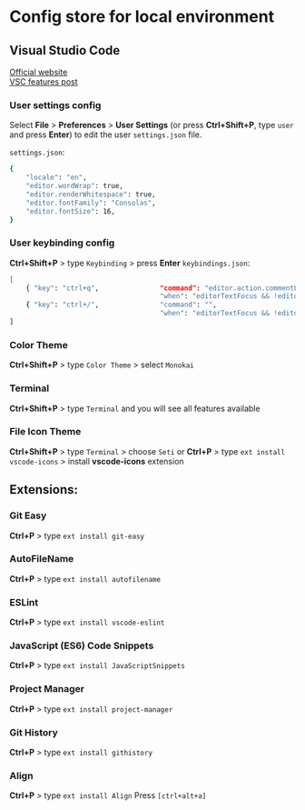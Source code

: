 # Config store for local environment

## Visual Studio Code

[Official website][VSC]    
[VSC features post][VSC-features]

### User settings config
Select **File** > **Preferences** > **User Settings** (or press **Ctrl+Shift+P**, type `user` and press **Enter**) to edit the user `settings.json` file.

`settings.json`:
```sh
{
    "locale": "en",
    "editor.wordWrap": true,
    "editor.renderWhitespace": true,
    "editor.fontFamily": "Consolas",
    "editor.fontSize": 16,
}
```

### User keybinding config
**Ctrl+Shift+P** > type `Keybinding` > press **Enter**
`keybindings.json`:
```sh
[
    { "key": "ctrl+q",               "command": "editor.action.commentLine",
                                     "when": "editorTextFocus && !editorReadonly" },
    { "key": "ctrl+/",               "command": "",
                                     "when": "editorTextFocus && !editorReadonly" },
]
```

### Color Theme
**Ctrl+Shift+P** > type `Color Theme` > select `Monokai`

### Terminal
**Ctrl+Shift+P** > type `Terminal` and you will see all features available

### File Icon Theme
**Ctrl+Shift+P** > type `Terminal` > choose `Seti`
or
**Ctrl+P** > type `ext install vscode-icons` > install **vscode-icons** extension

## Extensions:

### Git Easy
**Ctrl+P** > type `ext install git-easy`
###  AutoFileName
**Ctrl+P** > type `ext install autofilename`
### ESLint
**Ctrl+P** > type `ext install vscode-eslint`
### JavaScript (ES6) Code Snippets
**Ctrl+P** > type `ext install JavaScriptSnippets`
### Project Manager
**Ctrl+P** > type `ext install project-manager`
### Git History
**Ctrl+P** > type `ext install githistory`
### Align 
**Ctrl+P** > type `ext install Align`
Press `[ctrl+alt+a]`




[VSC]: https://code.visualstudio.com/b?utm_expid=101350005-35.Eg8306GUR6SersZwpBjURQ.1&utm_referrer=https%3A%2F%2Fwww.google.by%2F
[VSC-features]: https://scotch.io/tutorials/best-of-visual-studio-code-features-plugins-acting-like-atom-and-sublime